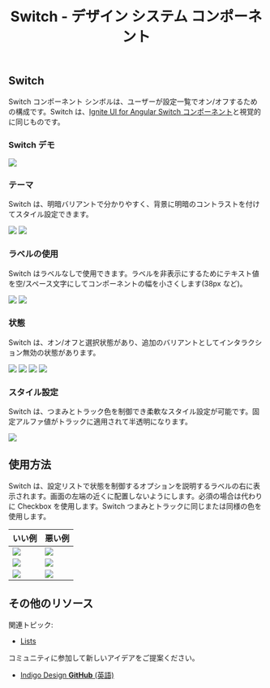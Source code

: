 ﻿---
title: Switch - デザイン システム コンポーネント
_description: Switch コンポーネント シンボルは、ユーザーが選択にマークできる機能を提供します。
_keywords: デザイン システム, Sketch, Ignite UI for Angular, コンポーネント, UI ライブラリ, ウィジェット
_language: ja
---

## Switch

Switch コンポーネント シンボルは、ユーザーが設定一覧でオン/オフするための構成です。Switch は、[Ignite UI for Angular Switch コンポーネント](https://jp.infragistics.com/products/ignite-ui-angular/angular/components/switch.html)と視覚的に同じものです。

### Switch デモ

![](../images/switch_demo.png)

### テーマ

Switch は、明暗バリアントで分かりやすく、背景に明暗のコントラストを付けてスタイル設定できます。

![](../images/switch_dark.png)
![](../images/switch_light.png)

### ラベルの使用

Switch はラベルなしで使用できます。ラベルを非表示にするためにテキスト値を空/スペース文字にしてコンポーネントの幅を小さくします(38px など)。

![](../images/switch_label.png)
![](../images/switch_no_label.png)

### 状態

Switch は、オン/オフと選択状態があり、追加のバリアントとしてインタラクション無効の状態があります。

![](../images/switch_on.png)
![](../images/switch_on_disabled.png)
![](../images/switch_off.png)
![](../images/switch_off_disabled.png)

### スタイル設定

Switch は、つまみとトラック色を制御でき柔軟なスタイル設定が可能です。固定アルファ値がトラックに適用されて半透明になります。

![](../images/switch_styling.png)

## 使用方法

Switch は、設定リストで状態を制御するオプションを説明するラベルの右に表示されます。画面の左端の近くに配置しないようにします。必須の場合は代わりに Checkbox を使用します。Switch つまみとトラックに同じまたは同様の色を使用します。

| いい例                            | 悪い例                           |
| ----------------------------- | ------------------------------- |
| ![](../images/switch_do1.png) | ![](../images/switch_dont1.png) |
| ![](../images/switch_do2.png) | ![](../images/switch_dont2.png) |
| ![](../images/switch_do3.png) | ![](../images/switch_dont3.png) |

## その他のリソース

関連トピック:

- [Lists](lists.md)
  <div class="divider--half"></div>

コミュニティに参加して新しいアイデアをご提案ください。

- [Indigo Design **GitHub** (英語)](https://github.com/IgniteUI/design-system-docfx)
